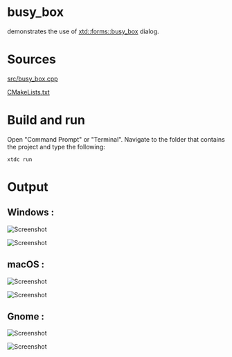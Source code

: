 # busy_box

demonstrates the use of [xtd::forms::busy_box](../../../../src/xtd_forms/include/xtd/forms/busy_box.hpp) dialog.

# Sources

[src/busy_box.cpp](src/busy_box.cpp)

[CMakeLists.txt](CMakeLists.txt)

# Build and run

Open "Command Prompt" or "Terminal". Navigate to the folder that contains the project and type the following:

```shell
xtdc run
```

# Output

## Windows :

![Screenshot](../../../../docs/pictures/examples/busy_box_w.png)

![Screenshot](../../../../docs/pictures/examples/busy_box_wd.png)

## macOS :

![Screenshot](../../../../docs/pictures/examples/busy_box_m.png)

![Screenshot](../../../../docs/pictures/examples/busy_box_md.png)

## Gnome :

![Screenshot](../../../../docs/pictures/examples/busy_box_g.png)

![Screenshot](../../../../docs/pictures/examples/busy_box_gd.png)
